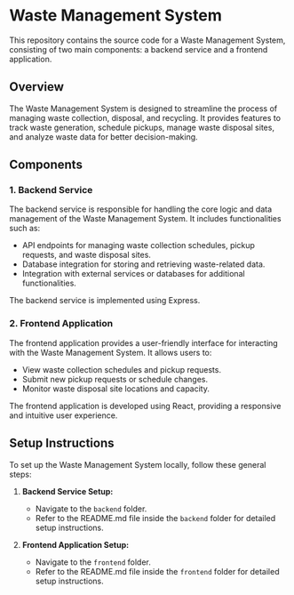 # Waste Management System

This repository contains the source code for a Waste Management System, consisting of two main components: a backend service and a frontend application.

## Overview

The Waste Management System is designed to streamline the process of managing waste collection, disposal, and recycling. It provides features to track waste generation, schedule pickups, manage waste disposal sites, and analyze waste data for better decision-making.

## Components

### 1. Backend Service

The backend service is responsible for handling the core logic and data management of the Waste Management System. It includes functionalities such as:

- API endpoints for managing waste collection schedules, pickup requests, and waste disposal sites.
- Database integration for storing and retrieving waste-related data.
- Integration with external services or databases for additional functionalities.

The backend service is implemented using Express.

### 2. Frontend Application

The frontend application provides a user-friendly interface for interacting with the Waste Management System. It allows users to:

- View waste collection schedules and pickup requests.
- Submit new pickup requests or schedule changes.
- Monitor waste disposal site locations and capacity.

The frontend application is developed using React, providing a responsive and intuitive user experience.

## Setup Instructions

To set up the Waste Management System locally, follow these general steps:

1. **Backend Service Setup:**

   - Navigate to the `backend` folder.
   - Refer to the README.md file inside the `backend` folder for detailed setup instructions.

2. **Frontend Application Setup:**
   - Navigate to the `frontend` folder.
   - Refer to the README.md file inside the `frontend` folder for detailed setup instructions.
